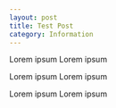 ```yaml
---
layout: post
title: Test Post
category: Information
---
```



Lorem ipsum Lorem ipsum

Lorem ipsum Lorem ipsum

Lorem ipsum Lorem ipsum